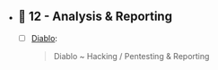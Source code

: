   - ## 🔸 12 - Analysis & Reporting
    - [ ] [Diablo](https://github.com/Anlominus/Diablo): 
      > Diablo ~ Hacking / Pentesting & Reporting

